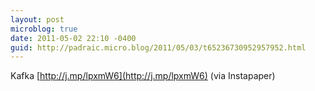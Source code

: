 ```yaml
---
layout: post
microblog: true
date: 2011-05-02 22:10 -0400
guid: http://padraic.micro.blog/2011/05/03/t65236730952957952.html
---
```

Kafka [http://j.mp/lpxmW6](http://j.mp/lpxmW6) (via Instapaper)
